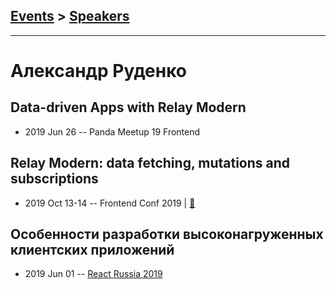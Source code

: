 ## [Events](../README.md) > [Speakers](../speakers.md)
---

# Александр Руденко

## Data-driven Apps with Relay Modern
- 2019 Jun 26 -- Panda Meetup 19 Frontend    
## Relay Modern: data fetching, mutations and subscriptions
- 2019 Oct 13-14 -- Frontend Conf 2019  | [:notebook:](https://drive.google.com/file/d/1BkTt_zJkE23QSlhcIj4-i8tt6enukXFG)  
## Особенности разработки высоконагруженных клиентских приложений
- 2019 Jun 01 -- [React Russia 2019](https://www.youtube.com/watch?v=t_Zp2ZVKpU0)    
